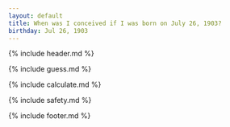 ```yaml
---
layout: default
title: When was I conceived if I was born on July 26, 1903?
birthday: Jul 26, 1903
---
```


{% include header.md %}

{% include guess.md %}

{% include calculate.md %}

{% include safety.md %}

{% include footer.md %}



